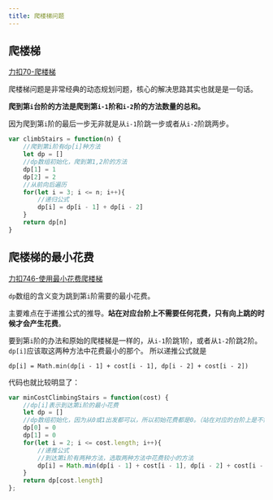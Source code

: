 ```yaml
---
title: 爬楼梯问题
---
```

## 爬楼梯
[力扣70-爬楼梯](https://leetcode.cn/problems/climbing-stairs/)

爬楼梯问题是非常经典的动态规划问题，核心的解决思路其实也就是是一句话。

**爬到第`i`台阶的方法是爬到第`i-1`阶和`i-2`阶的方法数量的总和。**

因为爬到第`i`阶的最后一步无非就是从`i-1`阶跳一步或者从`i-2`阶跳两步。
```javascript
var climbStairs = function(n) {
    //爬到第i阶有dp[i]种方法
    let dp = []
    //dp数组初始化，爬到第1,2阶的方法
    dp[1] = 1
    dp[2] = 2
    //从前向后遍历
    for(let i = 3; i <= n; i++){
        //递归公式
        dp[i] = dp[i - 1] + dp[i - 2]
    }
    return dp[n]
}
```

## 爬楼梯的最小花费
[力扣746-使用最小花费爬楼梯](https://leetcode.cn/problems/min-cost-climbing-stairs/)

`dp`数组的含义变为跳到第`i`阶需要的最小花费。

主要难点在于递推公式的推导。**站在对应台阶上不需要任何花费，只有向上跳的时候才会产生花费**。

要到第`i`阶的办法和原始的爬楼梯是一样的，从`i-1`阶跳1阶，或者从`1-2`阶跳2阶。`dp[i]`应该取这两种方法中花费最小的那个。
所以递推公式就是

`dp[i] = Math.min(dp[i - 1] + cost[i - 1], dp[i - 2] + cost[i - 2])`

代码也就比较明显了：
```javascript
var minCostClimbingStairs = function(cost) {
    //dp[i]表示到达第i阶的最小花费
    let dp = []
    //dp数组初始化，因为从0或1出发都可以，所以初始花费都是0。（站在对应的台阶上是不需要花费的）
    dp[0] = 0
    dp[1] = 0
    for(let i = 2; i <= cost.length; i++){
        //递推公式
        //到达第i阶有两种方法，选取两种方法中花费较小的方法
        dp[i] = Math.min(dp[i - 1] + cost[i - 1], dp[i - 2] + cost[i - 2])
    }
    return dp[cost.length]
};
```



